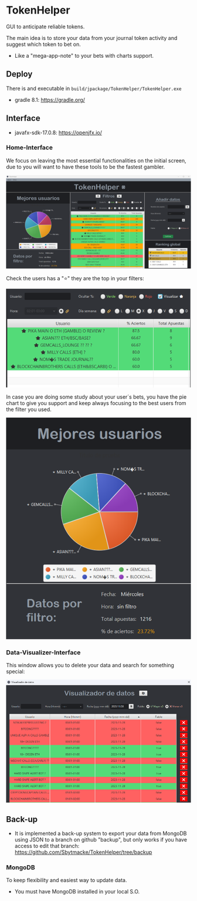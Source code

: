 # TokenHelper

GUI to anticipate reliable tokens.

The main idea is to store your data from your journal token activity and suggest which token to bet on.

- Like a "mega-app-note" to your bets with charts support.

## Deploy

There is and executable in `build/jpackage/TokenHelper/TokenHelper.exe`

- gradle 8.1: https://gradle.org/

## Interface

- javafx-sdk-17.0.8: https://openjfx.io/

### Home-Interface

We focus on leaving the most essential functionalities on the initial screen, due to you will want to have these tools to be the fastest gambler.

![interface](./assets/home-interface.png)

Check the users has a "⭐" they are the top in your filters:

![interface](./assets/home-star-users.png)

In case you are doing some study about your user´s bets, you have the pie chart to give you support and keep always focusing to the best users from the filter you used.

![interface](./assets/pie-chart.png)

### Data-Visualizer-Interface

This window allows you to delete your data and search for something special:

![interface](./assets/data-visualizer.png)

## Back-up

- It is implemented a back-up system to export your data from MongoDB using JSON to a branch on github "backup", but only works if you have access to edit that branch: https://github.com/Sbytmacke/TokenHelper/tree/backup

### MongoDB

To keep flexibility and easiest way to update data.

- You must have MongoDB installed in your local S.O.
